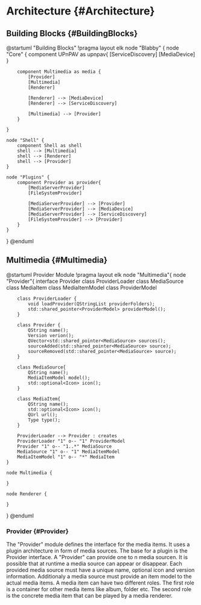 <!--
SPDX-FileCopyrightText: 2021 Florian Weßel <florianwessel@gmx.net>

SPDX-License-Identifier: GPL-2.0-or-later
-->
# Architecture {#Architecture}

## Building Blocks {#BuildingBlocks}

@startuml "Building Blocks"
!pragma layout elk
node "Blabby" {
    node "Core" {
        component UPnPAV as upnpav{
            [ServiceDiscovery]
            [MediaDevice]
        }

        component Multimedia as media {
            [Provider]
            [Multimedia]
            [Renderer]

            [Renderer] --> [MediaDevice]
            [Renderer] --> [ServiceDiscovery]

            [Multimedia] --> [Provider]
        }

    }

    node "Shell" {
        component Shell as shell
        shell --> [Multimedia]
        shell --> [Renderer]
        shell --> [Provider]
    }

    node "Plugins" {
        component Provider as provider{
            [MediaServerProvider]
            [FileSystemProvider]

            [MediaServerProvider] --> [Provider]
            [MediaServerProvider] --> [MediaDevice]
            [MediaServerProvider] --> [ServiceDiscovery]
            [FileSystemProvider] --> [Provider]
        }
    }
}
@enduml

## Multimedia {#Multimedia}
@startuml Provider Module
!pragma layout elk
node "Multimedia"{
    node "Provider"{
        interface Provider
        class ProviderLoader
        class MediaSource
        class MediaItem 
        class MediaItemModel
        class ProviderModel

        class ProviderLoader {
            void loadProvider(QStringList providerFolders);
            std::shared_pointer<ProviderModel> providerModel();
        }

        class Provider {
            QString name();
            Version verion();
            QVector<std::shared_pointer<MediaSource> sources();
            sourceAdded(std::shared_pointer<MediaSource> source);
            sourceRemoved(std::shared_pointer<MediaSource> source);
        }

        class MediaSource{
            QString name();
            MediaItemModel model();
            std::optional<Icon> icon();
        }

        class MediaItem{
            QString name();
            std::optional<Icon> icon();
            QUrl url();
            Type type();
        }

        ProviderLoader --> Provider : creates
        ProviderLoader "1" o-- "1" ProviderModel 
        Provider "1" o-- "1..*" MediaSource
        MediaSource "1" o-- "1" MediaItemModel
        MediaItemModel "1" o-- "*" MediaItem
    }

    node Multimedia {

    }

    node Renderer {

    }
}
@enduml

### Provider {#Provider}
The "Provider" module defines the interface for the media items.
It uses a plugin architecture in form of media sources.
The base for a plugin is the Provider interface.
A "Provider" can provide one to n media sourcen.
It is possible that at runtime a media source can appear or disappear.
Each provided media source must have a unique name, optional icon and version information.
Additionaly a media source must provide an item model to the actual media items.
A media item can have two different roles.
The first role is a container for other media items like album, folder etc.
The second role is the concrete media item that can be played by a media renderer.
